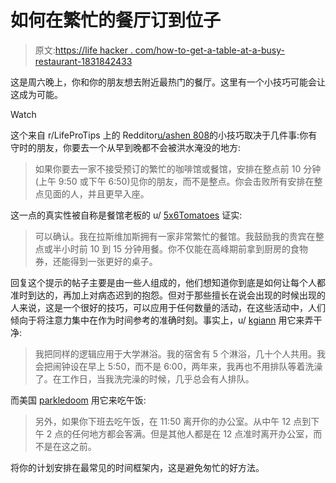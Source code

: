 # 如何在繁忙的餐厅订到位子

> 原文:[https://life hacker . com/how-to-get-a-table-at-a-busy-restaurant-1831842433](https://lifehacker.com/how-to-get-a-table-at-a-busy-restaurant-1831842433)

这是周六晚上，你和你的朋友想去附近最热门的餐厅。这里有一个小技巧可能会让这成为可能。

Watch

这个来自 r/LifeProTips 上的 Redditor[u/ashen 808](https://www.reddit.com/user/ashen808)的小技巧取决于几件事:你有守时的朋友，你要去一个从早到晚都不会被洪水淹没的地方:

> 如果你要去一家不接受预订的繁忙的咖啡馆或餐馆，安排在整点前 10 分钟(上午 9:50 或下午 6:50)见你的朋友，而不是整点。你会击败所有安排在整点见面的人，并且更早入座。

这一点的真实性被自称是餐馆老板的 u/ [5x6Tomatoes](https://www.reddit.com/user/5x6Tomatoes) 证实:

> 可以确认。我在拉斯维加斯拥有一家非常繁忙的餐馆。我鼓励我的贵宾在整点或半小时前 10 到 15 分钟用餐。你不仅能在高峰期前拿到厨房的食物券，还能得到一张更好的桌子。

回复这个提示的帖子主要是由一些人组成的，他们想知道你到底是如何让每个人都准时到达的，再加上对病态迟到的抱怨。但对于那些擅长在说会出现的时候出现的人来说，这是一个很好的技巧，可以应用于任何数量的活动，在这些活动中，人们倾向于将注意力集中在作为时间参考的准确时刻。事实上，u/ [kgiann](https://www.reddit.com/user/kgiann) 用它来弄干净:

> 我把同样的逻辑应用于大学淋浴。我的宿舍有 5 个淋浴，几十个人共用。我会把闹钟设在早上 5:50，而不是 6:00，两年来，我再也不用排队等着洗澡了。在工作日，当我洗完澡的时候，几乎总会有人排队。

而美国 [parkledoom](https://www.reddit.com/user/sparkledoom) 用它来吃午饭:

> 另外，如果你下班去吃午饭，在 11:50 离开你的办公室。从中午 12 点到下午 2 点的任何地方都会客满。但是其他人都是在 12 点准时离开办公室，而不是在这之前。

将你的计划安排在最常见的时间框架内，这是避免匆忙的好方法。